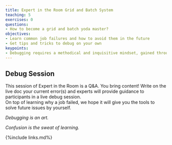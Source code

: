 ```yaml
---
title: Expert in the Room Grid and Batch System
teaching: 5
exercises: 0
questions:
- How to become a grid and batch yoda master?
objectives:  
- Learn common job failures and how to avoid them in the future
- Get tips and tricks to debug on your own
keypoints: 
- Debugging requires a methodical and inquisitive mindset, gained through experience and good bookkeeping (write down how to you solved past issues!)
---
```


<!--
## Video Session

<center>
<iframe width="560" height="315" src="https://www.youtube.com/embed/F2qHx-tu4nY" title="DUNE Computing Tutorial May 2021 Day 3 Quiz Expert in the Room Grid and Batch System" frameborder="0" allow="accelerometer; autoplay; clipboard-write; encrypted-media; gyroscope; picture-in-picture" allowfullscreen></iframe>
</center> -->

## Debug Session

This session of Expert in the Room is a Q&A. You bring content!
Write on the live doc your current error(s) and experts will provide guidance to participants in a live debug session.  
On top of learning why a job failed, we hope it will give you the tools to solve future issues by yourself. 


*Debugging is an art.*  


*Confusion is the sweat of learning.*



{%include links.md%} 
